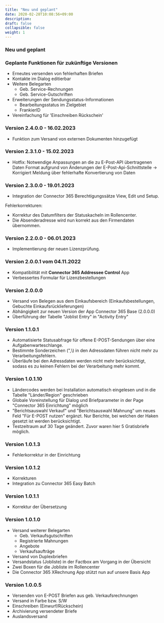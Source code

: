 ```yaml
---
title: "Neu und geplant"
date: 2020-02-28T10:08:56+09:00
description: 
draft: false
collapsible: false
weight: 1
---
```

### Neu und geplant

### Geplante Funktionen für zukünftige Versionen
- Erneutes versenden von fehlerhaften Briefen
- Kontakte im Dialog editierbar
- Weitere Belegarten
    - Geb. Service-Rechnungen
    - Geb. Service-Gutschriften
- Erweiterungen der Sendungsstatus-Informationen
  * Bearbeitungsstatus im Zielgebiet
  * FrankierID
- Vereinfachung für 'Einschreiben Rückschein'

### Version 2.4.0.0 - 16.02.2023
- Funktion zum Versand von externen Dokumenten hinzugefügt
### Version 2.3.1.0 - 15.02.2023
- Hotfix: Notwendige Anpassungen an die zu E-Post-API übertragenen Daten Format aufgrund von Änderungen der E-Post-Api-Schnittstelle
  -> Korrigiert Meldung über fehlerhafte Konvertierung von Daten

### Version 2.3.0.0 - 19.01.2023
- Integration der Connector 365 Berechtigungssätze View, Edit und Setup.

Fehlerkorrekturen:
- Korrektur des Datumfilters der Statuskacheln im Rollencenter.
- Die Absenderadresse wird nun korrekt aus den Firmendaten übernommen.

### Version 2.2.0.0 - 06.01.2023
- Implementierung der neuen Lizenzprüfung.

### Version 2.0.0.1 vom 04.11.2022
 - Kompatibilität mit **Connector 365 Addressee Control** App
 - Verbessertes Formular für Lizenzbestellungen

### Version 2.0.0.0
 - Versand von Belegen aus dem Einkaufsbereich (Einkaufsbestellungen, Gebuchte Einkaufsrücklieferungen)
 - Abhängigkeit zur neuen Version der App Connector 365 Base (2.0.0.0)
 - Überführung der Tabelle "Joblist Entry" in "Activity Entry"

### Version 1.1.0.1
- Automatisierte Statusabfrage für offene E-POST-Sendungen über eine Aufgabenwarteschlange.
- Bestimmte Sonderzeichen (",\\) in den Adressdaten führen nicht mehr zu Verarbeitungsfehlern.
- Überläufe bei den Adressdaten werden nicht mehr berücksichtigt, sodass es zu keinen Fehlern bei der Verarbeitung mehr kommt.

### Version 1.0.1.10
- Ländercodes werden bei Installation automatisch eingelesen und in die Tabelle "Länder/Region" geschrieben
- Globale Voreinstellung für Dialog und Briefparameter in der Page "Connector 365 Einrichtung" möglich
- "Berichtsauswahl Verkauf" und "Berichtsauswahl Mahnung" um neues Feld "Für E-POST nutzen" ergänzt. Nur Berichte, bei welchen der Haken gesetzt ist werden berücksichtigt.
- Testzeitraum auf 30 Tage geändert. Zuvor waren hier 5 Gratisbriefe möglich.

### Version 1.0.1.3
- Fehlerkorrektur in der Einrichtung

### Version 1.0.1.2
- Korrekturen
- Integration zu Connector 365 Easy Batch

### Version 1.0.1.1
- Korrektur der Übersetzung

### Version 1.0.1.0
- Versand weiterer Belegarten
    - Geb. Verkaufsgutschriften
    - Registrierte Mahnungen
    - Angebote
    - Verkaufsaufträge
- Versand von Duplexbriefen
- Versandstatus (Jobliste) in der Factbox am Vorgang in der Übersicht
- Zwei Boxen für die Jobliste im Rollencenter
- Die Connector 365 XRechnung App stützt nun auf unsere Basis App

### Version 1.0.0.5
- Versenden von E-POST Briefen aus geb. Verkaufsrechnungen
- Versand in Farbe bzw. S/W
- Einschreiben (Einwurf/Rückschein)
- Archivierung versendeter Briefe
- Auslandsversand

